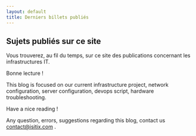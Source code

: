 ```yaml
---
layout: default
title: Derniers billets publiés
---
```

## Sujets publiés sur ce site
Vous trouverez, au fil du temps, sur ce site des publications concernant les infrastructures IT.

Bonne lecture !

This blog is focused on our current infrastructure project, network configuration, server configuration, devops script, hardware troubleshooting.

Have a nice reading !

Any question, errors, suggestions regarding  this blog, contact us contact@isitix.com .

